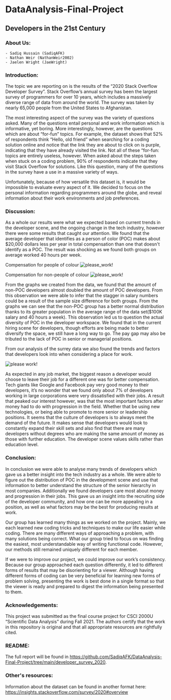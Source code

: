 # DataAnalysis-Final-Project

## Developers in the 21st Century

### About Us:
    - Sadiq Hussain (SadiqAFK)
    - Nathan Weir (NathanWeir2002)
    - Jaelen Wright (JaeWright)
    
### Introduction:

   The topic we are reporting on is the results of the “2020 Stack Overflow Developer Survey”. Stack Overflow’s annual survey has been the largest survey of programmers for over 10 years, which includes a massively diverse range of data from around the world. The survey was taken by nearly 65,000 people from the United States to Afghanistan.
    
   The most interesting aspect of the survey was the variety of questions asked. Many of the questions entail personal and work information which is informative, yet boring. More interestingly, however, are the questions which are about “for-fun” topics. For example, the dataset shows that 52% of respondents think “Hello, old friend” when searching for a coding solution online and notice that the link they are about to click on is purple, indicating that they have already visited the link. Not all of these “for-fun: topics are entirely useless, however. When asked about the steps taken when stuck on a coding problem, 90% of respondents indicate that they visit Stack Overflow for solutions. Like this question, many of the questions in the survey have a use in a massive variety of ways.
    
   Unfortunately, because of how versatile this dataset is, it would be impossible to evaluate every aspect of it. We decided to focus on the personal information regarding programmers around the globe, and reveal information about their work environments and job preferences.

### Discussion:

   As a whole our results were what we expected based on current trends in the developer scene, and the ongoing change in the tech industry, however there were some results that caught our attention.
   We found that the average developer that identifies as a person of color (POC) makes about $20,000 dollars less per year in total compensation than one that doesn't identify as a POC. The result was shocking as we found both groups on average worked 40 hours per week.
    
Compensation for people of colour
![please_work!](https://github.com/SadiqAFK/DataAnalysis-Final-Project/blob/main/POC_compensation.png?raw=true)


Compensation for non-people of colour
![please_work!](https://github.com/SadiqAFK/DataAnalysis-Final-Project/blob/main/non_POC_Compensation.png?raw=true)

   From the graphs we created from the data, we found that the amount of non-POC developers almost doubled the amount of POC developers. From this observation we were able to infer that the stagger in salary numbers could be a result of the sample size difference for both groups. From the graphs we can see that the non-POC group has a better normal distribution thanks to its greater population in the average range of the data set($100K salary and 40 hours a week). This observation led us to question the actual diversity of POC in the developer workspace. We found that in the current hiring scene for developers, though efforts are being made to better diversify the space, we still have a long way to go. The pay gap may also be tributed to the lack of POC in senior or managerial positions. 

   From our analysis of the surrey data we also found the trends and factors that developers look into when considering a place for work.

![please work!](https://github.com/SadiqAFK/DataAnalysis-Final-Project/blob/main/job_factors.png?raw=true)

   As expected in any job market, the biggest reason a developer would choose to leave their job for a different one was for better compensation. Tech giants like Google and Facebook pay very good money to their developers, it’s no wonder that we found only about 7% of developers working in large corporations were very dissatisfied with their jobs. A result that peaked our interest however, was that the most important factors after money had to do with progression in the field. Whether that be using new technologies, or being able to promote to more senior or leadership positions. It seems that the culture of developers is to always meet the demand of the future. It makes sense that developers would look to constantly expand their skill sets and also find that there are many developers without degrees who are making the same amount of money as those with further education. The developer scene values skills rather than education level. 

### Conclusion:

   In conclusion we were able to analyse many trends of developers which gave us a better insight into the tech industry as a whole. We were able to figure out the distribution of POC in the development scene and use that information to better understand the structure of the senior hierarchy in most companies. Additionally we found developers care most about money and progression in their jobs. This gave us an insight into the recruiting side of the developer community, and how one can be more appealing in a position, as well as what factors may be the best for producing results at work.
    
   Our group has learned many things as we worked on the project. Mainly, we each learned new coding tricks and techniques to make our life easier while coding. There are many different ways of approaching a problem, with many solutions being correct. What our group tried to focus on was finding the easiest, most understandable way of writing functional code. However, our methods still remained uniquely different for each member.
    
   If we were to improve our project, we could improve our work’s consistency. Because our group approached each question differently, it led to different forms of results that may be disorienting for a viewer. Although having different forms of coding can be very beneficial for learning new forms of problem solving, presenting the work is best done in a single format so that the viewer is ready and prepared to digest the information being presented to them.

### Acknowledgements:

   This project was submitted as the final course project for CSCI 2000U “Scientific Data Analysis” during Fall 2021. The authors certify that the work in this repository is original and that all appropriate resources are rightfully cited.
   
### README:
   The full report will be found in https://github.com/SadiqAFK/DataAnalysis-Final-Project/tree/main/developer_survey_2020.

### Other's resources:

   Information about the dataset can be found in another format here: https://insights.stackoverflow.com/survey/2020#overview
